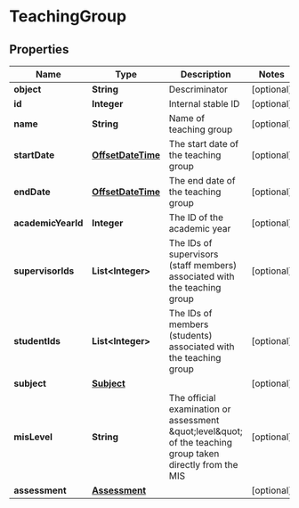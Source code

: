 
# TeachingGroup

## Properties
Name | Type | Description | Notes
------------ | ------------- | ------------- | -------------
**object** | **String** | Descriminator |  [optional]
**id** | **Integer** | Internal stable ID |  [optional]
**name** | **String** | Name of teaching group |  [optional]
**startDate** | [**OffsetDateTime**](OffsetDateTime.md) | The start date of the teaching group |  [optional]
**endDate** | [**OffsetDateTime**](OffsetDateTime.md) | The end date of the teaching group |  [optional]
**academicYearId** | **Integer** | The ID of the academic year |  [optional]
**supervisorIds** | **List&lt;Integer&gt;** | The IDs of supervisors (staff members) associated with the teaching group |  [optional]
**studentIds** | **List&lt;Integer&gt;** | The IDs of members (students) associated with the teaching group |  [optional]
**subject** | [**Subject**](Subject.md) |  |  [optional]
**misLevel** | **String** | The official examination or assessment \&quot;level\&quot; of the teaching group taken directly from the MIS |  [optional]
**assessment** | [**Assessment**](Assessment.md) |  |  [optional]



